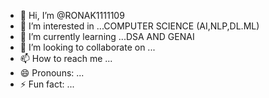 - 👋 Hi, I’m @RONAK1111109
- 👀 I’m interested in ...COMPUTER SCIENCE (AI,NLP,DL.ML)
- 🌱 I’m currently learning ...DSA AND GENAI
- 💞️ I’m looking to collaborate on ...
- 📫 How to reach me ...
- 😄 Pronouns: ...
- ⚡ Fun fact: ...

<!---
RONAK1111109/RONAK1111109 is a ✨ special ✨ repository because its `README.md` (this file) appears on your GitHub profile.
You can click the Preview link to take a look at your changes.
--->
